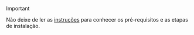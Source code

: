 > [!IMPORTANT]
> Não deixe de ler as [instruções](../dotnet-sdk-azure-sample-readme.md) para conhecer os pré-requisitos e as etapas de instalação.
